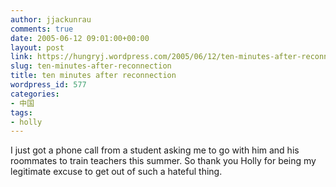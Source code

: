 ```yaml
---
author: jjackunrau
comments: true
date: 2005-06-12 09:01:00+00:00
layout: post
link: https://hungryj.wordpress.com/2005/06/12/ten-minutes-after-reconnection/
slug: ten-minutes-after-reconnection
title: ten minutes after reconnection
wordpress_id: 577
categories:
- 中国
tags:
- holly
---
```


I just got a phone call from a student asking me to go with him and his roommates to train teachers this summer.  So thank you Holly for being my legitimate excuse to get out of such a hateful thing.
